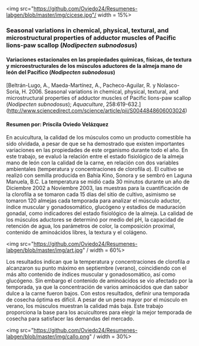 
<img src="https://github.com/Oviedo24/Resumenes-labgen/blob/master/img/cicese.jpg"/ width = 15%>

### Seasonal variations in chemical, physical, textural, and microstructural properties of adductor muscles of Pacific lions-paw scallop (*Nodipecten subnodosus*)
#### Variaciones estacionales en las propiedades químicas, físicas, de textura y microestructurales de los músculos aductores de la almeja mano de león del Pacífico (*Nodipecten subnodosus*)
[Beltrán-Lugo, A., Maeda-Martínez, A., Pacheco-Aguilar, R. y Nolasco-Soria, H. 2006. Seasonal variations in chemical, physical, textural, and microstructural properties of adductor muscles of Pacific lions-paw scallop (*Nodipecten subnodosus*); *Aquaculture*, 258:619-632.] (http://www.sciencedirect.com/science/article/pii/S0044848606003024)
#### Resumen por: Priscila Oviedo Velázquez

En acuicultura, la calidad de los músculos como un producto comestible ha sido olvidada, a pesar de que se ha demostrado que existen importantes variaciones en las propiedades de este organismo durante todo el año. En este trabajo, se evaluó la relación entre el estado fisiológico de la almeja mano de león con la calidad de la carne, en relación con dos variables ambientales (temperatura y concentraciones de clorofila *a*). El cultivo se realizó con semilla producida en Bahía Kino, Sonora y se sembró en Laguna Manuela, B.C. La temperatura se midió cada 30 minutos durante un año de Diciembre 2002 a Noviembre 2003, las muestras para la cuantificación de la clorofila a se tomaron cada 15 días del sitio de cultivo, asimismo se tomaron 120 almejas cada temporada para analizar el músculo aductor, índice muscular y gonadosomático, glucógeno y estadios de maduración gonadal, como indicadores del estado fisiológico de la almeja. La calidad de los músculos aductores se determinó por medio del pH, la capacidad de retención de agua, los parámetros de color, la composición proximal, contenido de aminoácidos libres, la textura y el colágeno.

<img src="https://github.com/Oviedo24/Resumenes-labgen/blob/master/img/art.jpg" / width = 60%>

Los resultados indican que la temperatura y concentraciones de clorofila *a* alcanzaron su punto máximo en septiembre (verano), coincidiendo con el más alto contenido de índices muscular y gonadosomático, así como glucógeno. Sin embargo el contenido de aminoácidos se vio afectado por la temporada, ya que la concentración de varios aminoácidos que dan sabor dulce a la carne fueron bajos. Con estos resultados, definir una temporada de cosecha óptima es difícil. A pesar de un peso mayor por el músculo en verano, los músculos muestran la calidad más baja. Este trabajo proporciona la base para los acuicultores para elegir la mejor temporada de cosecha para satisfacer las demandas del mercado.

<img src="https://github.com/Oviedo24/Resumenes-labgen/blob/master/img/callo.png" / width = 30%>

